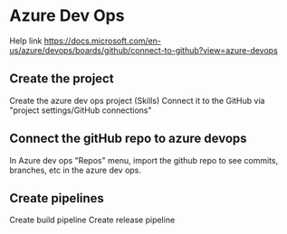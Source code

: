 ﻿# Azure Dev Ops
Help link
https://docs.microsoft.com/en-us/azure/devops/boards/github/connect-to-github?view=azure-devops

## Create the project
Create the azure dev ops project (Skills)
Connect it to the GitHub via "project settings/GitHub connections"

## Connect the gitHub repo to azure devops
In Azure dev ops "Repos" menu, import the github repo to see commits, branches, etc in the azure dev ops.

## Create pipelines
Create build pipeline
Create release pipeline
